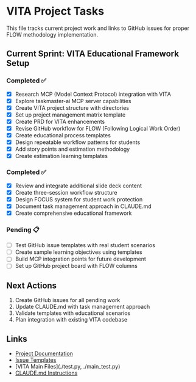 # VITA Project Tasks

This file tracks current project work and links to GitHub issues for proper FLOW methodology implementation.

## Current Sprint: VITA Educational Framework Setup

### Completed ✅
- [x] Research MCP (Model Context Protocol) integration with VITA
- [x] Explore taskmaster-ai MCP server capabilities  
- [x] Create VITA project structure with directories
- [x] Set up project management matrix template
- [x] Create PRD for VITA enhancements
- [x] Revise GitHub workflow for FLOW (Following Logical Work Order)
- [x] Create educational process templates
- [x] Design repeatable workflow patterns for students
- [x] Add story points and estimation methodology
- [x] Create estimation learning templates

### Completed ✅
- [x] Review and integrate additional slide deck content
- [x] Create three-session workflow structure  
- [x] Design FOCUS system for student work protection
- [x] Document task management approach in CLAUDE.md
- [x] Create comprehensive educational framework

### Pending 📋
- [ ] Test GitHub issue templates with real student scenarios
- [ ] Create sample learning objectives using templates
- [ ] Build MCP integration points for future development
- [ ] Set up GitHub project board with FLOW columns

## Next Actions
1. Create GitHub issues for all pending work
2. Update CLAUDE.md with task management approach
3. Validate templates with educational scenarios
4. Plan integration with existing VITA codebase

## Links
- [Project Documentation](./vita-project/docs/)
- [Issue Templates](./.github/ISSUE_TEMPLATE/)
- [VITA Main Files](./test.py, ./main_test.py)
- [CLAUDE.md Instructions](./CLAUDE.md)